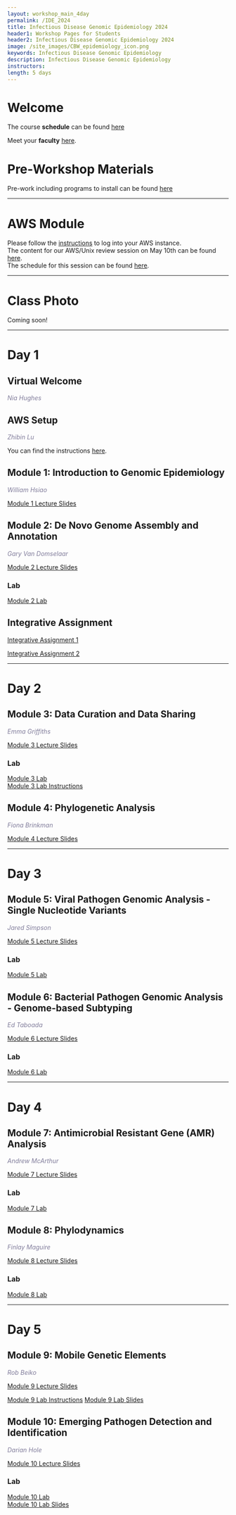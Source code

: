 ```yaml
---
layout: workshop_main_4day
permalink: /IDE_2024
title: Infectious Disease Genomic Epidemiology 2024
header1: Workshop Pages for Students
header2: Infectious Disease Genomic Epidemiology 2024
image: /site_images/CBW_epidemiology_icon.png
keywords: Infectious Disease Genomic Epidemiology
description: Infectious Disease Genomic Epidemiology
instructors: 
length: 5 days
---
```


# Welcome <a id="welcome"></a> 

The course **schedule** can be found [here](https://bioinformaticsdotca.github.io/IDE_2024_schedule)

Meet your **faculty** [here](https://drive.google.com/file/d/16TiHHX_1KerZcL1QNI-XC_z8ABAUQfWA/view?usp=sharing).

# Pre-Workshop Materials <a id="preworkshop"></a>

Pre-work including programs to install can be found [here](https://forms.gle/Qgd2X2RQm8obbnxFA)

***
# AWS Module <a id="preworkshop"></a>

Please follow the [instructions](https://bioinformaticsdotca.github.io/AWS_setup) to log into your AWS instance.  
The content for our AWS/Unix review session on May 10th can be found [here](IDE_2024_AWSUNIX).  
The schedule for this session can be found [here](https://bioinformaticsdotca.github.io/IDE_2024_AWSUNIX_schedule).  


***
# Class Photo

Coming soon!  

***

# Day 1 <a id="day1"></a>

## Virtual Welcome

*<font color="#827e9c"> Nia Hughes</font>*

## AWS Setup
*<font color="#827e9c">Zhibin Lu</font>*  

You can find the instructions [here](https://bioinformaticsdotca.github.io/AWS_setup).

## Module 1: Introduction to Genomic Epidemiology

*<font color="#827e9c">William Hsiao</font>*  

<!-- [Module 1 Lecture Recording]()   -->
[Module 1 Lecture Slides](https://drive.google.com/file/d/1tKzyFLBbeNlJn1VIQS9xou_ksqUtBIYK/view?usp=sharing)  


## Module 2: De Novo Genome Assembly and Annotation
*<font color="#827e9c">Gary Van Domselaar</font>*  

<!-- [Module 2 Lecture Recording]()   -->
[Module 2 Lecture Slides](https://drive.google.com/file/d/1seKqlAkoBZNdx7vD6dq4iGqNKOUZ2Oco/view?usp=drive_link)  

### Lab
[Module 2 Lab](https://drive.google.com/file/d/1ueHwJ72RZBwS_pnssPOePdVU8uyxSoeA/view?usp=drive_link)  


## Integrative Assignment

[Integrative Assignment 1](/IDE_2024_int_assignment_1) 
<!-- | [Answer Key](/IDE_2024_int_assignment_1_answers)   -->
[Integrative Assignment 2](/IDE_2024_int_assignment_2) 
<!-- | [Answer Key](https://drive.google.com/file/d/1XfBZ20cuT4kp7I97-YLNd3DbWGAf_2x4/view?usp=drive_link)   -->


***
# Day 2 <a id="day2"></a>  

## Module 3: Data Curation and Data Sharing

*<font color="#827e9c">Emma Griffiths</font>*  

<!-- [Module 3 Lecture Recording]()   -->
[Module 3 Lecture Slides](https://drive.google.com/file/d/1bscrtbtkxzsGdQN07wuZG0ndHI4Woskl/view?usp=sharing)

### Lab
 
[Module 3 Lab](/IDE_2024_Module3_lab)  
[Module 3 Lab Instructions](https://drive.google.com/drive/folders/15oUuMhKmJ3BWJ-Yc8WiEst4Vi0kKMCfV)   

## Module 4: Phylogenetic Analysis

*<font color="#827e9c">Fiona Brinkman</font>*  

<!-- [Module 4 Lecture Recording]()   -->
[Module 4 Lecture Slides](https://drive.google.com/file/d/1KYNM-IhgrpZmsgKNEF7nxUmBm702r_NT/view?usp=sharing)


***
# Day 3 <a id="day3"></a>

## Module 5: Viral Pathogen Genomic Analysis - Single Nucleotide Variants

*<font color="#827e9c">Jared Simpson</font>*  

<!-- [Module 5 Lecture Recording]()   -->
[Module 5 Lecture Slides](https://drive.google.com/file/d/1r6uRLznZ9-dJDqy1CM7ytJXeWODJtiAB/view?usp=sharing)

### Lab
 
[Module 5 Lab](/IDE_2024_Module5_lab)

## Module 6: Bacterial Pathogen Genomic Analysis - Genome-based Subtyping

*<font color="#827e9c">Ed Taboada</font>*  

<!-- [Module 6 Lecture Recording]()   -->
[Module 6 Lecture Slides](https://drive.google.com/file/d/15rl-GwpzwWG_vZZowxHrQ-axgPKpAoeK/view?usp=sharing)

### Lab
 
[Module 6 Lab](/IDE_2024_Module6_lab)

***
# Day 4 <a id="day4"></a>

## Module 7: Antimicrobial Resistant Gene (AMR) Analysis

*<font color="#827e9c">Andrew McArthur</font>*  

<!-- [Module 7 Lecture Recording]()   -->
[Module 7 Lecture Slides](https://drive.google.com/file/d/1xfGDFM8iPn14xAEyPz1e2OHw2Jv5Qp1G/view?usp=sharing)
 
### Lab

[Module 7 Lab](/IDE_2024_Module7_lab)


## Module 8: Phylodynamics

*<font color="#827e9c">Finlay Maguire</font>*  

<!-- [Module 8 Lecture Recording]()   -->
[Module 8 Lecture Slides](https://drive.google.com/file/d/1ABNLRMHUCdL2OeN5OHEPbO8WuM4LsarX/view?usp=sharing)

### Lab
[Module 8 Lab](/IDE_2024_Module8_lab)

***
# Day 5 <a id="day3"></a>

## Module 9: Mobile Genetic Elements

*<font color="#827e9c">Rob Beiko</font>*  

<!-- [Module 9 Lecture Recording]()   -->
[Module 9 Lecture Slides](https://drive.google.com/file/d/19hf02nU3Y7MLgXZljIRssSGoIUV5ZVuX/view?usp=sharing)

<!-- ### Lab -->
[Module 9 Lab Instructions](https://drive.google.com/file/d/1K8Jl0M7s4YfXzp-6seoLZfsSv2i5KLqm/view?usp=sharing)
[Module 9 Lab Slides](https://drive.google.com/file/d/1iTEfGPDuLZML06C_mP5ePRzm4er4Sqwt/view?usp=sharing)


## Module 10: Emerging Pathogen Detection and Identification 

*<font color="#827e9c">Darian Hole</font>*  

<!-- [Module 10 Lecture Recording]()   -->
[Module 10 Lecture Slides](https://drive.google.com/file/d/1hGBAB01O9wNOArT-ubtobitCnOT1rXej/view?usp=sharing)

### Lab
[Module 10 Lab](/IDE_2024_Module10_lab)  
[Module 10 Lab Slides](https://drive.google.com/file/d/15AehZVom1leJn0ic0dz5TtbbN43kZyTk/view?usp=sharing)